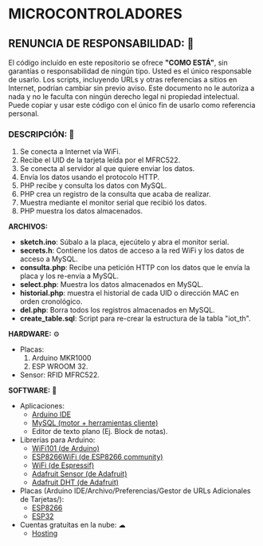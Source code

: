 # MICROCONTROLADORES

## RENUNCIA DE RESPONSABILIDAD: 📢
El código incluído en este repositorio se ofrece **"COMO ESTÁ"**, sin garantías o responsabilidad de ningún tipo. Usted es el único responsable de usarlo. Los scripts, incluyendo URLs y otras referencias a sitios en Internet, podrían cambiar sin previo aviso. Este documento no le autoriza a nada y no le faculta con ningún derecho legal ni propiedad intelectual. Puede copiar y usar este código con el único fin de usarlo como referencia personal.

### DESCRIPCIÓN: 🚀
1. Se conecta a Internet vía WiFi.
2. Recibe el UID de la tarjeta leída por el MFRC522.
3. Se conecta al servidor al que quiere enviar los datos.
4. Envía los datos usando el protocolo HTTP.
5. PHP recibe y consulta los datos con MySQL.
6. PHP crea un registro de la consulta que acaba de realizar.
6. Muestra mediante el monitor serial que recibió los datos.
7. PHP muestra los datos almacenados.

**ARCHIVOS:**
- **sketch.ino**: Súbalo a la placa, ejecútelo y abra el monitor serial.
- **secrets.h**: Contiene los datos de acceso a la red WiFi y los datos de acceso a MySQL.
- **consulta.php**: Recibe una petición HTTP con los datos que le envía la placa y los re-envía a MySQL.
- **select.php**: Muestra los datos almacenados en MySQL.
- **historial.php**: muestra el historial de cada UID o dirección MAC en orden cronológico.
- **del.php**: Borra todos los registros almacenados en MySQL.
- **create_table.sql**: Script para re-crear la estructura de la tabla "iot_th".

**HARDWARE:** ⚙
- Placas:
    1. Arduino MKR1000
    2. ESP WROOM 32.
- Sensor: RFID MFRC522.

**SOFTWARE:** 💾
- Aplicaciones:
    + [Arduino IDE](https://www.arduino.cc/en/main/software/)
    + [MySQL (motor + herramientas cliente)](https://dev.mysql.com/downloads/workbench/)
    + Editor de texto plano (Ej. Block de notas).
- Librerías para Arduino:
    + [WiFi101 (de Arduino)](https://github.com/arduino-libraries/WiFi101)
    + [ESP8266WiFi (de ESP8266 community)](https://github.com/esp8266/Arduino)
    + [WiFi (de Espressif)](https://github.com/espressif/arduino-esp32/tree/master/libraries/WiFi)
    + [Adafruit Sensor (de Adafruit)](https://github.com/adafruit/Adafruit_Sensor)
    + [Adafruit DHT (de Adafruit)](https://github.com/adafruit/DHT-sensor-library)
- Placas (Arduino IDE/Archivo/Preferencias/Gestor de URLs Adicionales de Tarjetas/):
    + [ESP8266](http://arduino.esp8266.com/stable/package_esp8266com_index.json)
    + [ESP32](http://dl.espressif.com/dl/package_esp32_index.json)
- Cuentas gratuitas en la nube: ☁
    + [Hosting](https://www.000webhost.com/)
